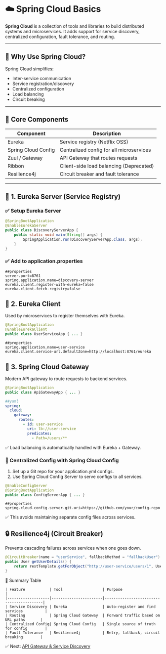 # ☁️ Spring Cloud Basics

**Spring Cloud** is a collection of tools and libraries to build distributed systems and microservices. It adds support for service discovery, centralized configuration, fault tolerance, and routing.

---

## 🎯 Why Use Spring Cloud?

Spring Cloud simplifies:
- Inter-service communication
- Service registration/discovery
- Centralized configuration
- Load balancing
- Circuit breaking

---

## 🧱 Core Components

| Component          | Description                                     |
|--------------------|-------------------------------------------------|
| Eureka             | Service registry (Netflix OSS)                  |
| Spring Cloud Config| Centralized config for all microservices        |
| Zuul / Gateway     | API Gateway that routes requests                |
| Ribbon             | Client-side load balancing (Deprecated)         |
| Resilience4j       | Circuit breaker and fault tolerance             |

---

## 📘 1. Eureka Server (Service Registry)

### ✅ Setup Eureka Server
```java
@SpringBootApplication
@EnableEurekaServer
public class DiscoveryServerApp {
    public static void main(String[] args) {
        SpringApplication.run(DiscoveryServerApp.class, args);
    }
}
```
### ✅ Add to application.properties

```properties
##properties
server.port=8761
spring.application.name=discovery-server
eureka.client.register-with-eureka=false
eureka.client.fetch-registry=false
```
## 📘 2. Eureka Client

Used by microservices to register themselves with Eureka.

```java
@SpringBootApplication
@EnableEurekaClient
public class UserServiceApp { ... }
```
```properties
##properties
spring.application.name=user-service
eureka.client.service-url.defaultZone=http://localhost:8761/eureka
```
## 📘 3. Spring Cloud Gateway

Modern API gateway to route requests to backend services.

```java
@SpringBootApplication
public class ApiGatewayApp { ... }
```
```yaml
##yaml
spring:
  cloud:
    gateway:
      routes:
        - id: user-service
          uri: lb://user-service
          predicates:
            - Path=/users/**
```
✅ Load balancing is automatically handled with Eureka + Gateway.

### 🔁 Centralized Config with Spring Cloud Config
1.	Set up a Git repo for your application.yml configs.
2.	Use Spring Cloud Config Server to serve configs to all services.
```java
@EnableConfigServer
@SpringBootApplication
public class ConfigServerApp { ... }
```
```properties
##properties
spring.cloud.config.server.git.uri=https://github.com/your/config-repo
```
✅ This avoids maintaining separate config files across services.

## 🔒 Resilience4j (Circuit Breaker)

Prevents cascading failures across services when one goes down.
```java
@CircuitBreaker(name = "userService", fallbackMethod = "fallbackUser")
public User getUserDetails() {
    return restTemplate.getForObject("http://user-service/users/1", User.class);
}
```
📌 Summary Table
```text
| Feature           | Tool                  | Purpose                                  |
|-------------------|-----------------------|------------------------------------------|
| Service Discovery | Eureka                | Auto-register and find services          |
| Routing           | Spring Cloud Gateway  | Forward traffic based on URL paths       |
| Centralized Config| Spring Cloud Config   | Single source of truth for config        |
| Fault Tolerance   | Resilience4j          | Retry, fallback, circuit breaking        |
```
✅ Next: [API Gateway & Service Discovery](API-Gateway-and-Service-Discovery.md)

